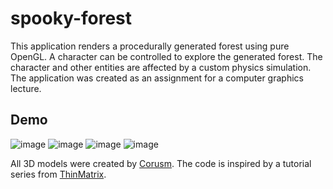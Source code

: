 # spooky-forest

This application renders a procedurally generated forest using pure OpenGL. A character can be controlled to explore the generated forest. The character and other entities are affected by a custom physics simulation.  The application was created as an assignment for a computer graphics lecture. 

## Demo

![image](https://user-images.githubusercontent.com/28830219/145304903-fd42822f-cf9b-4081-a519-429da5435bcf.png)
![image](https://user-images.githubusercontent.com/28830219/145304965-e5d2fb0b-72ec-43a2-99da-cdddb2168df9.png)
![image](https://user-images.githubusercontent.com/28830219/145304998-899928f9-033f-4449-8ef9-938dd1da73dd.png)
![image](https://user-images.githubusercontent.com/28830219/145304929-deebc9d6-5e28-4875-ac89-87b5dcefe86d.png)


All 3D models were created by [Corusm](https://github.com/corusm). The code is inspired by a tutorial series from [ThinMatrix](https://www.youtube.com/user/ThinMatrix).
